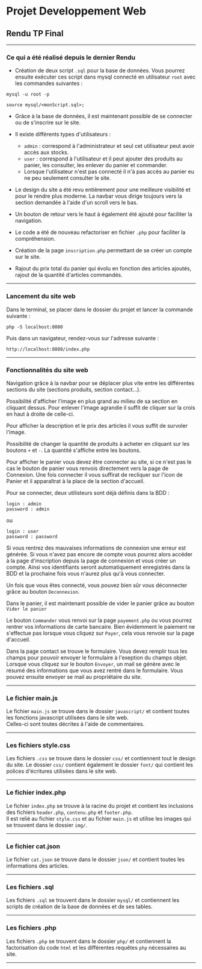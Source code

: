 # Projet Developpement Web

## Rendu TP Final

---

### Ce qui a été réalisé depuis le dernier Rendu

- Création de deux script ```.sql``` pour la base de données. Vous pourrez ensuite exécuter ces script dans mysql connecté en utilisateur ```root``` avec les commandes suivantes : 
```
mysql -u root -p
```
```
source mysql/<monScript.sql>;
```

- Grâce à la base de données, il est maintenant possible de se connecter ou de s'inscrire sur le site.

- Il existe différents types d'utilisateurs : 
    - ```admin``` : correspond à l'administrateur et seul cet utilisateur peut avoir accès aux stocks.
    - ```user``` : correspond à l'utilisateur et il peut ajouter des produits au panier, les consulter, les enlever du panier et commander.  
    - Lorsque l'utilisateur n'est pas connecté il n'à pas accès au panier eu ne peu seulement consulter le site.

- Le design du site a été revu entièrement pour une meilleure visibilité et pour le rendre plus moderne. La navbar vous dirige toujours vers la section demandée à l'aide d'un scroll vers le bas.

- Un bouton de retour vers le haut à également été ajouté pour faciliter la navigation.

- Le code a été de nouveau refactoriser en fichier ```.php``` pour faciliter la compréhension.

- Création de la page ```inscription.php``` permettant de se créer un compte sur le site.

- Rajout du prix total du panier qui évolu en fonction des articles ajoutés, rajout de la quantité d'articles commandés.

---

### Lancement du site web

Dans le terminal, se placer dans le dossier du projet et lancer la commande suivante :
```
php -S localhost:8080
```
Puis dans un navigateur, rendez-vous sur l'adresse suivante :
```
http://localhost:8080/index.php
```
---

### Fonctionnalités du site web

Navigation grâce à la navbar pour se déplacer plus vite entre les différentes sections du site (sections produits, section contact...).

Possibilité d'afficher l'image en plus grand au milieu de sa section en cliquant dessus. Pour enlever l'image agrandie il suffit de cliquer sur la crois en haut à droite de celle-ci.

Pour afficher la description et le prix des articles il vous suffit de survoler l'image.

Possibilité de changer la quantité de produits à acheter en cliquant sur les boutons ```+``` et ```-```. La quantité s'affiche entre les boutons.

Pour afficher le panier vous devez être connecter au site, si ce n'est pas le cas le bouton de panier vous renvois directement vers la page de Connexion.
Une fois connecter il vous suffirat de recliquer sur l'icon de Panier et il apparaîtrat à la place de la section d'accueil.

Pour se connecter, deux utilisteurs sont déjà définis dans la BDD : 
```
login : admin
password : admin
```
ou
```
login : user
password : password
```
Si vous rentrez des mauvaises informations de connexion une erreur est générée. 
Si vous n'avez pas encore de compte vous pourrez alors accéder à la page d'inscription depuis la page de connexion et vous créer un compte. Ainsi vos identifiants seront automatiquement enregistrés dans la BDD et la prochaine fois vous n'aurez plus qu'à vous connecter.

Un fois que vous êtes connecté, vous pouvez bien sûr vous déconnecter grâce au bouton ```Deconnexion```.

Dans le panier, il est maintenant possible de vider le panier grâce au bouton ```Vider le panier```

Le bouton ```Commander``` vous renvoi sur la page ```payement.php``` ou vous pourrez rentrer vos informations de carte bancaire. Bien évidemment le paiement ne s'effectue pas lorsque vous cliquez sur ```Payer```, cela vous renvoie sur la page d'accueil.

Dans la page contact se trouve le formulaire. Vous devez remplir tous les champs pour pouvoir envoyer le formulaire à l'exeption du champs objet.
Lorsque vous cliquez sur le bouton ```Envoyer```, un mail se génère avec le résumé des informations que vous avez rentré dans le formulaire. Vous pouvez ensuite envoyer se mail au propriétaire du site.


---

### Le fichier main.js

Le fichier ```main.js``` se trouve dans le dossier ```javascript/``` et contient toutes les fonctions javascript utilisées dans le site web.  
Celles-ci sont toutes décrites à l'aide de commentaires.

---

### Les fichiers style.css

Les fichiers ```.css``` se trouve dans le dossier ```css/``` et contiennent tout le design du site. Le dossier ```css/``` contient également le dossier ```font/``` qui contient les polices d'écritures utilisées dans le site web.

---

### Le fichier index.php

Le fichier ```index.php``` se trouve à la racine du projet et contient les inclusions des fichiers ```header.php```, ```contenu.php``` et ```footer.php```.  
Il est relié au fichier ```style.css``` et au fichier ```main.js``` et utilise les images qui se trouvent dans le dossier ```img/```.

---

### Le fichier cat.json

Le fichier ```cat.json``` se trouve dans le dossier ```json/``` et contient toutes les informations des articles.

---

### Les fichiers .sql

Les fichiers ```.sql``` se trouvent dans le dossier ```mysql/``` et contiennent les scripts de création de la base de données et de ses tables.

---

### Les fichiers .php

Les fichiers ```.php``` se trouvent dans le dossier ```php/``` et contiennent la factorisation du code ```html``` et les différentes requêtes ```php``` nécessaires au site.

---

